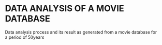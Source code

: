 # DATA ANALYSIS OF A MOVIE DATABASE

Data analysis process and its result as generated from a movie database for a period of 50years
